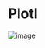 # Plotl

![image](https://user-images.githubusercontent.com/80642682/124696341-dbe9a700-deb2-11eb-8e44-5977142d7dc4.png)
